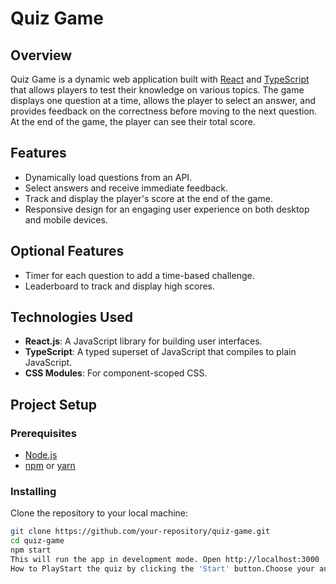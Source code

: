 # Quiz Game

## Overview
Quiz Game is a dynamic web application built with [React](https://reactjs.org/) and [TypeScript](https://www.typescriptlang.org/) that allows players to test their knowledge on various topics. The game displays one question at a time, allows the player to select an answer, and provides feedback on the correctness before moving to the next question. At the end of the game, the player can see their total score.

## Features
- Dynamically load questions from an API.
- Select answers and receive immediate feedback.
- Track and display the player's score at the end of the game.
- Responsive design for an engaging user experience on both desktop and mobile devices.

## Optional Features
- Timer for each question to add a time-based challenge.
- Leaderboard to track and display high scores.

## Technologies Used
- **React.js**: A JavaScript library for building user interfaces.
- **TypeScript**: A typed superset of JavaScript that compiles to plain JavaScript.
- **CSS Modules**: For component-scoped CSS.

## Project Setup

### Prerequisites
- [Node.js](https://nodejs.org/)
- [npm](https://www.npmjs.com/) or [yarn](https://yarnpkg.com/)

### Installing
Clone the repository to your local machine:
```bash
git clone https://github.com/your-repository/quiz-game.git
cd quiz-game
npm start
This will run the app in development mode. Open http://localhost:3000  to view it in the browser.
How to PlayStart the quiz by clicking the 'Start' button.Choose your answer from the provided options for each question.After selecting an answer, the application will automatically move to the next question.At the end of the quiz, your score will be displayed.Error HandlingThe application handles invalid or missing data gracefully, ensuring that game logic errors do not disrupt the player's experience.Contributing
